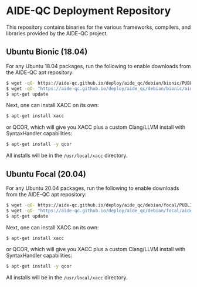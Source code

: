 # AIDE-QC Deployment Repository
This repository contains binaries for the various frameworks, compilers, and libraries 
provided by the AIDE-QC project. 

## Ubuntu Bionic (18.04)
For any Ubuntu 18.04 packages, run the following to enable downloads from the AIDE-QC apt repository:
```bash
$ wget -qO- https://aide-qc.github.io/deploy/aide_qc/debian/bionic/PUBLIC-KEY.gpg | apt-key add -
$ wget -qO- "https://aide-qc.github.io/deploy/aide_qc/debian/bionic/aide-qc-bionic.list" > /etc/apt/sources.list.d/aide-qc-bionic.list
$ apt-get update
```
Next, one can install XACC on its own: 
```bash
$ apt-get install xacc
```
or QCOR, which will give you XACC plus a custom Clang/LLVM install with SyntaxHandler capabilities:
```bash
$ apt-get install -y qcor
```
All installs will be in the `/usr/local/xacc` directory.

## Ubuntu Focal (20.04)
For any Ubuntu 20.04 packages, run the following to enable downloads from the AIDE-QC apt repository:
```bash
$ wget -qO- https://aide-qc.github.io/deploy/aide_qc/debian/focal/PUBLIC-KEY.gpg | apt-key add -
$ wget -qO- "https://aide-qc.github.io/deploy/aide_qc/debian/focal/aide-qc-bionic.list" > /etc/apt/sources.list.d/aide-qc-focal.list
$ apt-get update
```
Next, one can install XACC on its own: 
```bash
$ apt-get install xacc
```
or QCOR, which will give you XACC plus a custom Clang/LLVM install with SyntaxHandler capabilities:
```bash
$ apt-get install -y qcor
```
All installs will be in the `/usr/local/xacc` directory.
